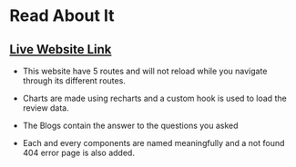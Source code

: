 # Read About It

## [Live Website Link](https://assignment-9-16829c.netlify.app/)

* This website have 5 routes and will not reload while you navigate through its different routes.

* Charts are made using recharts and a custom hook is used to load the review data.

* The Blogs contain the answer to the questions you asked

* Each and every components are named meaningfully and a not found 404 error page is also added. 
